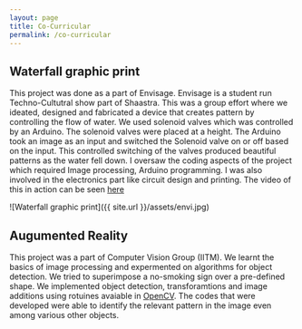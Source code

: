 ```yaml
---
layout: page
title: Co-Curricular
permalink: /co-curricular
---
```

## Waterfall graphic print

This project was done as a part of Envisage. Envisage is a student run Techno-Cultutral show part of Shaastra. 
This was a group effort where we ideated, designed and fabricated a device that creates pattern by controlling the flow of water. We used solenoid valves which was controlled by an Arduino. The solenoid valves were placed at a height. The Arduino took an image as an input and switched the Solenoid valve on or off based on the input. This controlled switching of the valves produced beautiful patterns as the water fell down. I oversaw the coding aspects of the project which required Image processing, Arduino programming. I was also involved in the electronics part like circuit design and printing. The video of this in action can be seen  [here](https://www.youtube.com/watch?v=viiuwjyTfl4&t=191s)


![Waterfall graphic print]({{ site.url }}/assets/envi.jpg)


## Augumented Reality 

This project was a part of Computer Vision Group (IITM). 
We learnt the basics of image processing and expermented on algorithms for object detection. We tried to superimpose a no-smoking sign over a pre-defined shape. 
We implemented object detection, transforamtions and image additions using rotuines avaiable in [OpenCV](https://opencv.org). The codes that were developed were able to identify the relevant pattern in the image even among various other objects.




 


